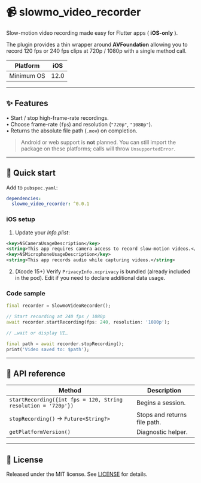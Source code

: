 # 📹 slowmo_video_recorder

Slow-motion video recording made easy for Flutter apps ( **iOS-only** ).

The plugin provides a thin wrapper around **AVFoundation** allowing you to
record 120 fps or 240 fps clips at 720p / 1080p with a single method call.

| Platform | iOS |
|----------|-----|
| Minimum OS | 12.0 |

---

## ✨ Features

• Start / stop high-frame-rate recordings.<br>
• Choose frame-rate (`fps`) and resolution (`"720p"`, `"1080p"`).<br>
• Returns the absolute file path (`.mov`) on completion.<br>

> Android or web support is **not** planned.  You can still import the package
> on these platforms; calls will throw `UnsupportedError`.

---

## 🚀 Quick start

Add to `pubspec.yaml`:

```yaml
dependencies:
  slowmo_video_recorder: ^0.0.1
```

### iOS setup

1. Update your *Info.plist*:

```xml
<key>NSCameraUsageDescription</key>
<string>This app requires camera access to record slow-motion videos.</string>
<key>NSMicrophoneUsageDescription</key>
<string>This app records audio while capturing videos.</string>
```

2. (Xcode 15+) Verify `PrivacyInfo.xcprivacy` is bundled (already included in
   the pod). Edit if you need to declare additional data usage.

### Code sample

```dart
final recorder = SlowmoVideoRecorder();

// Start recording at 240 fps / 1080p
await recorder.startRecording(fps: 240, resolution: '1080p');

// …wait or display UI…

final path = await recorder.stopRecording();
print('Video saved to: $path');
```

---

## 🔧 API reference

| Method | Description |
|--------|-------------|
| `startRecording({int fps = 120, String resolution = '720p'})` | Begins a session. |
| `stopRecording()` → `Future<String?>` | Stops and returns file path. |
| `getPlatformVersion()` | Diagnostic helper. |

---

## 📝 License

Released under the MIT license. See [LICENSE](LICENSE) for details.

